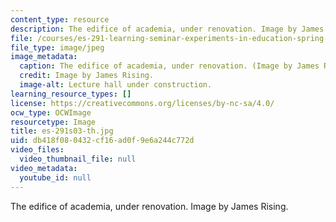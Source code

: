 ```yaml
---
content_type: resource
description: The edifice of academia, under renovation. Image by James Rising.
file: /courses/es-291-learning-seminar-experiments-in-education-spring-2003/db418f080432cf16ad0f9e6a244c772d_es-291s03-th.jpg
file_type: image/jpeg
image_metadata:
  caption: The edifice of academia, under renovation. (Image by James Rising.)
  credit: Image by James Rising.
  image-alt: Lecture hall under construction.
learning_resource_types: []
license: https://creativecommons.org/licenses/by-nc-sa/4.0/
ocw_type: OCWImage
resourcetype: Image
title: es-291s03-th.jpg
uid: db418f08-0432-cf16-ad0f-9e6a244c772d
video_files:
  video_thumbnail_file: null
video_metadata:
  youtube_id: null
---
```

The edifice of academia, under renovation. Image by James Rising.